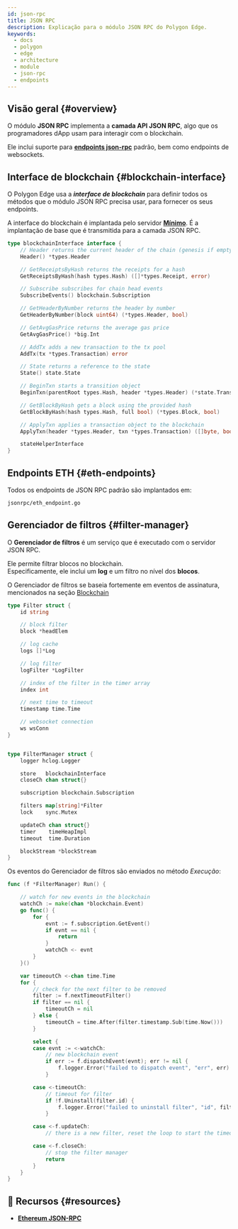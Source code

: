 ```yaml
---
id: json-rpc
title: JSON RPC
description: Explicação para o módulo JSON RPC do Polygon Edge.
keywords:
  - docs
  - polygon
  - edge
  - architecture
  - module
  - json-rpc
  - endpoints
---
```


## Visão geral {#overview}

O módulo **JSON RPC** implementa a **camada API JSON RPC**, algo que os programadores dApp usam para interagir com o
blockchain.

Ele inclui suporte para **[endpoints json-rpc](https://eth.wiki/json-rpc/API)** padrão, bem como endpoints de
websockets.

## Interface de blockchain {#blockchain-interface}

O Polygon Edge usa a ***interface de blockchain*** para definir todos os métodos que o módulo JSON RPC precisa usar,
para fornecer os seus endpoints.

A interface do blockchain é implantada pelo servidor **[Mínimo](/docs/edge/architecture/modules/minimal)**. É a implantação de base
que é transmitida para a camada JSON RPC.

````go title="jsonrpc/blockchain.go"
type blockchainInterface interface {
	// Header returns the current header of the chain (genesis if empty)
	Header() *types.Header

	// GetReceiptsByHash returns the receipts for a hash
	GetReceiptsByHash(hash types.Hash) ([]*types.Receipt, error)

	// Subscribe subscribes for chain head events
	SubscribeEvents() blockchain.Subscription

	// GetHeaderByNumber returns the header by number
	GetHeaderByNumber(block uint64) (*types.Header, bool)

	// GetAvgGasPrice returns the average gas price
	GetAvgGasPrice() *big.Int

	// AddTx adds a new transaction to the tx pool
	AddTx(tx *types.Transaction) error

	// State returns a reference to the state
	State() state.State

	// BeginTxn starts a transition object
	BeginTxn(parentRoot types.Hash, header *types.Header) (*state.Transition, error)

	// GetBlockByHash gets a block using the provided hash
	GetBlockByHash(hash types.Hash, full bool) (*types.Block, bool)

	// ApplyTxn applies a transaction object to the blockchain
	ApplyTxn(header *types.Header, txn *types.Transaction) ([]byte, bool, error)

	stateHelperInterface
}
````

## Endpoints ETH {#eth-endpoints}

Todos os endpoints de JSON RPC padrão são implantados em:

````bash
jsonrpc/eth_endpoint.go
````

## Gerenciador de filtros {#filter-manager}

O **Gerenciador de filtros** é um serviço que é executado com o servidor JSON RPC.

Ele permite filtrar blocos no blockchain.<br />
Especificamente, ele inclui um **log** e um filtro no nível dos **blocos**.

O Gerenciador de filtros se baseia fortemente em eventos de assinatura, mencionados
na seção [Blockchain](blockchain#blockchain-subscriptions)

````go title="jsonrpc/filter_manager.go"
type Filter struct {
	id string

	// block filter
	block *headElem

	// log cache
	logs []*Log

	// log filter
	logFilter *LogFilter

	// index of the filter in the timer array
	index int

	// next time to timeout
	timestamp time.Time

	// websocket connection
	ws wsConn
}


type FilterManager struct {
	logger hclog.Logger

	store   blockchainInterface
	closeCh chan struct{}

	subscription blockchain.Subscription

	filters map[string]*Filter
	lock    sync.Mutex

	updateCh chan struct{}
	timer    timeHeapImpl
	timeout  time.Duration

	blockStream *blockStream
}

````

Os eventos do Gerenciador de filtros são enviados no método *Execução*:

````go title="jsonrpc/filter_manager.go"
func (f *FilterManager) Run() {

	// watch for new events in the blockchain
	watchCh := make(chan *blockchain.Event)
	go func() {
		for {
			evnt := f.subscription.GetEvent()
			if evnt == nil {
				return
			}
			watchCh <- evnt
		}
	}()

	var timeoutCh <-chan time.Time
	for {
		// check for the next filter to be removed
		filter := f.nextTimeoutFilter()
		if filter == nil {
			timeoutCh = nil
		} else {
			timeoutCh = time.After(filter.timestamp.Sub(time.Now()))
		}

		select {
		case evnt := <-watchCh:
			// new blockchain event
			if err := f.dispatchEvent(evnt); err != nil {
				f.logger.Error("failed to dispatch event", "err", err)
			}

		case <-timeoutCh:
			// timeout for filter
			if !f.Uninstall(filter.id) {
				f.logger.Error("failed to uninstall filter", "id", filter.id)
			}

		case <-f.updateCh:
			// there is a new filter, reset the loop to start the timeout timer

		case <-f.closeCh:
			// stop the filter manager
			return
		}
	}
}
````

## 📜 Recursos {#resources}
* **[Ethereum JSON-RPC](https://eth.wiki/json-rpc/API)**
